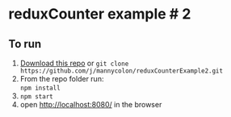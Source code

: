 # reduxCounter example # 2

To run
---

1. [Download this repo](https://github.com//mannycolon/reduxCounterExample2/archive/master.zip) or `git clone https://github.com/j/mannycolon/reduxCounterExample2.git`
2. From the repo folder run:  
   `npm install`
4. `npm start`
5. open [http://localhost:8080/](http://localhost:8080/) in the browser



